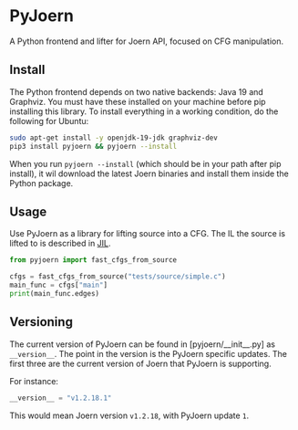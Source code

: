 # PyJoern
A Python frontend and lifter for Joern API, focused on CFG manipulation. 

## Install
The Python frontend depends on two native backends: Java 19 and Graphviz.
You must have these installed on your machine before pip installing this library.
To install everything in a working condition, do the following for Ubuntu:

```bash
sudo apt-get install -y openjdk-19-jdk graphviz-dev
pip3 install pyjoern && pyjoern --install
```

When you run `pyjoern --install` (which should be in your path after pip install), it wil download the latest Joern binaries and install them 
inside the Python package.

## Usage
Use PyJoern as a library for lifting source into a CFG. 
The IL the source is lifted to is described in [JIL](./pyjoern/cfg/jil/statement.py).

```python 
from pyjoern import fast_cfgs_from_source

cfgs = fast_cfgs_from_source("tests/source/simple.c")
main_func = cfgs["main"]
print(main_func.edges)
```

## Versioning
The current version of PyJoern can be found in [pyjoern/\_\_init\_\_.py] as `__version__`.
The point in the version is the PyJoern specific updates. 
The first three are the current version of Joern that PyJoern is supporting. 

For instance:
```python 
__version__ = "v1.2.18.1"
```

This would mean Joern version `v1.2.18`, with PyJoern update `1`. 
